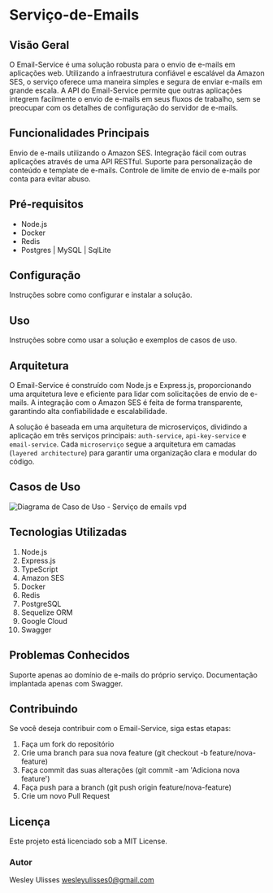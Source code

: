 # Serviço-de-Emails

## Visão Geral

O Email-Service é uma solução robusta para o envio de e-mails em aplicações web. Utilizando a infraestrutura confiável e escalável da Amazon SES, o serviço oferece uma maneira simples e segura de enviar e-mails em grande escala. A API do Email-Service permite que outras aplicações integrem facilmente o envio de e-mails em seus fluxos de trabalho, sem se preocupar com os detalhes de configuração do servidor de e-mails.

## Funcionalidades Principais

Envio de e-mails utilizando o Amazon SES.
Integração fácil com outras aplicações através de uma API RESTful.
Suporte para personalização de conteúdo e template de e-mails.
Controle de limite de envio de e-mails por conta para evitar abuso.

## Pré-requisitos

- Node.js
- Docker
- Redis
- Postgres | MySQL | SqlLite

## Configuração

Instruções sobre como configurar e instalar a solução.

## Uso

Instruções sobre como usar a solução e exemplos de casos de uso.

## Arquitetura

O Email-Service é construído com Node.js e Express.js, proporcionando uma arquitetura leve e eficiente para lidar com solicitações de envio de e-mails. A integração com o Amazon SES é feita de forma transparente, garantindo alta confiabilidade e escalabilidade.

A solução é baseada em uma arquitetura de microserviços, dividindo a aplicação em três serviços principais: `auth-service`, `api-key-service` e `email-service`. Cada `microserviço` segue a arquitetura em camadas (`layered architecture`) para garantir uma organização clara e modular do código.

## Casos de Uso
![Diagrama de Caso de Uso - Serviço de emails vpd](https://github.com/WesleyUlisses/Servi-o-de-Emails/assets/90068576/8fdca770-2497-4297-a02c-6d8d66d61155)

## Tecnologias Utilizadas
<ol>
  <li>
    Node.js
  </li>
  <li>
    Express.js
  </li>
<li>
  TypeScript
</li>
<li>
  Amazon SES
</li>
<li>
  Docker
</li>
<li>
  Redis
</li>
<li>
  PostgreSQL
</li>
<li>
  Sequelize ORM
</li>
<li>
  Google Cloud
</li>
<li>
  Swagger
</li>
</ol>


## Problemas Conhecidos

Suporte apenas ao domínio de e-mails do próprio serviço.
Documentação implantada apenas com Swagger.

## Contribuindo

Se você deseja contribuir com o Email-Service, siga estas etapas:

1. Faça um fork do repositório
2. Crie uma branch para sua nova feature (git checkout -b feature/nova-feature)
3. Faça commit das suas alterações (git commit -am 'Adiciona nova feature')
4. Faça push para a branch (git push origin feature/nova-feature)
5. Crie um novo Pull Request

## Licença

Este projeto está licenciado sob a MIT License.

### Autor

Wesley Ulisses
<wesleyulisses0@gmail.com>
